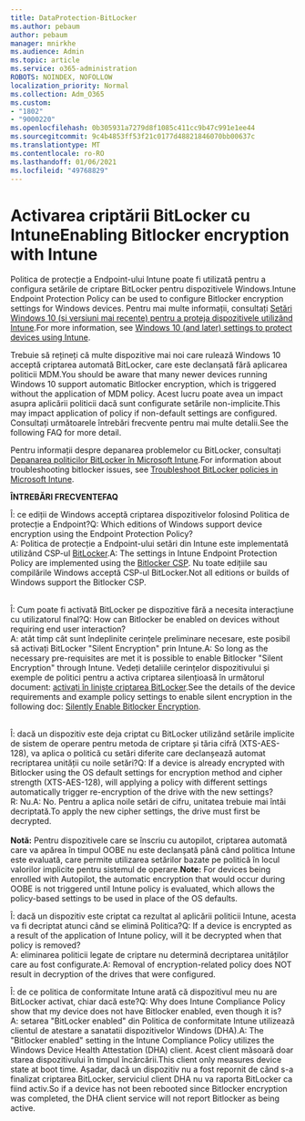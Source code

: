 ```yaml
---
title: DataProtection-BitLocker
ms.author: pebaum
author: pebaum
manager: mnirkhe
ms.audience: Admin
ms.topic: article
ms.service: o365-administration
ROBOTS: NOINDEX, NOFOLLOW
localization_priority: Normal
ms.collection: Adm_O365
ms.custom:
- "1802"
- "9000220"
ms.openlocfilehash: 0b305931a7279d8f1085c411cc9b47c991e1ee44
ms.sourcegitcommit: 9c4b4853ff53f21c0177d48821846070bb00637c
ms.translationtype: MT
ms.contentlocale: ro-RO
ms.lasthandoff: 01/06/2021
ms.locfileid: "49768829"
---
```

# <a name="enabling-bitlocker-encryption-with-intune"></a><span data-ttu-id="23c62-102">Activarea criptării BitLocker cu Intune</span><span class="sxs-lookup"><span data-stu-id="23c62-102">Enabling Bitlocker encryption with Intune</span></span>

 <span data-ttu-id="23c62-103">Politica de protecție a Endpoint-ului Intune poate fi utilizată pentru a configura setările de criptare BitLocker pentru dispozitivele Windows.</span><span class="sxs-lookup"><span data-stu-id="23c62-103">Intune Endpoint Protection Policy can be used to configure Bitlocker encryption settings for Windows devices.</span></span> <span data-ttu-id="23c62-104">Pentru mai multe informații, consultați [Setări Windows 10 (și versiuni mai recente) pentru a proteja dispozitivele utilizând Intune](https://docs.microsoft.com/intune/endpoint-protection-windows-10#windows-encryption).</span><span class="sxs-lookup"><span data-stu-id="23c62-104">For more information, see [Windows 10 (and later) settings to protect devices using Intune](https://docs.microsoft.com/intune/endpoint-protection-windows-10#windows-encryption).</span></span>
 
<span data-ttu-id="23c62-105">Trebuie să rețineți că multe dispozitive mai noi care rulează Windows 10 acceptă criptarea automată BitLocker, care este declanșată fără aplicarea politicii MDM.</span><span class="sxs-lookup"><span data-stu-id="23c62-105">You should be aware that many newer devices running Windows 10 support automatic Bitlocker encryption, which is triggered without the application of MDM policy.</span></span> <span data-ttu-id="23c62-106">Acest lucru poate avea un impact asupra aplicării politicii dacă sunt configurate setările non-implicite.</span><span class="sxs-lookup"><span data-stu-id="23c62-106">This may impact application of policy if non-default settings are configured.</span></span> <span data-ttu-id="23c62-107">Consultați următoarele întrebări frecvente pentru mai multe detalii.</span><span class="sxs-lookup"><span data-stu-id="23c62-107">See the following FAQ for more detail.</span></span>
 
<span data-ttu-id="23c62-108">Pentru informații despre depanarea problemelor cu BitLocker, consultați [Depanarea politicilor BitLocker în Microsoft Intune](https://docs.microsoft.com/intune/protect/troubleshoot-bitlocker-policies).</span><span class="sxs-lookup"><span data-stu-id="23c62-108">For information about troubleshooting bitlocker issues, see [Troubleshoot BitLocker policies in Microsoft Intune](https://docs.microsoft.com/intune/protect/troubleshoot-bitlocker-policies).</span></span>
 
 
<span data-ttu-id="23c62-109">**ÎNTREBĂRI FRECVENTE**</span><span class="sxs-lookup"><span data-stu-id="23c62-109">**FAQ**</span></span>

<span data-ttu-id="23c62-110">Î: ce ediții de Windows acceptă criptarea dispozitivelor folosind Politica de protecție a Endpoint?</span><span class="sxs-lookup"><span data-stu-id="23c62-110">Q: Which editions of Windows support device encryption using the Endpoint Protection Policy?</span></span><br>
<span data-ttu-id="23c62-111">A: Politica de protecție a Endpoint-ului setări din Intune este implementată utilizând CSP-ul [BitLocker](https://docs.microsoft.com/windows/client-management/mdm/bitlocker-csp).</span><span class="sxs-lookup"><span data-stu-id="23c62-111">A: The settings in Intune Endpoint Protection Policy are implemented using the [Bitlocker CSP](https://docs.microsoft.com/windows/client-management/mdm/bitlocker-csp).</span></span> <span data-ttu-id="23c62-112">Nu toate edițiile sau compilările Windows acceptă CSP-ul BitLocker.</span><span class="sxs-lookup"><span data-stu-id="23c62-112">Not all editions or builds of Windows support the Bitlocker CSP.</span></span> <br><br>

<span data-ttu-id="23c62-113">Î: Cum poate fi activată BitLocker pe dispozitive fără a necesita interacțiune cu utilizatorul final?</span><span class="sxs-lookup"><span data-stu-id="23c62-113">Q: How can Bitlocker be enabled on devices without requiring end user interaction?</span></span><br>
<span data-ttu-id="23c62-114">A: atât timp cât sunt îndeplinite cerințele preliminare necesare, este posibil să activați BitLocker "Silent Encryption" prin Intune.</span><span class="sxs-lookup"><span data-stu-id="23c62-114">A: So long as the necessary pre-requisites are met it is possible to enable Bitlocker "Silent Encryption" through Intune.</span></span> <span data-ttu-id="23c62-115">Vedeți detaliile cerințelor dispozitivului și exemple de politici pentru a activa criptarea silențioasă în următorul document: [activați în liniște criptarea BitLocker](https://docs.microsoft.com/mem/intune/protect/encrypt-devices#silently-enable-bitlocker-on-devices).</span><span class="sxs-lookup"><span data-stu-id="23c62-115">See the details of the device requirements and example policy settings to enable silent encryption in the following doc: [Silently Enable Bitlocker Encryption](https://docs.microsoft.com/mem/intune/protect/encrypt-devices#silently-enable-bitlocker-on-devices).</span></span> <br><br>

<span data-ttu-id="23c62-116">Î: dacă un dispozitiv este deja criptat cu BitLocker utilizând setările implicite de sistem de operare pentru metoda de criptare și tăria cifră (XTS-AES-128), va aplica o politică cu setări diferite care declanșează automat recriptarea unității cu noile setări?</span><span class="sxs-lookup"><span data-stu-id="23c62-116">Q: If a device is already encrypted with Bitlocker using the OS default settings for encryption method and cipher strength (XTS-AES-128), will applying a policy with different settings automatically trigger re-encryption of the drive with the new settings?</span></span><br>
<span data-ttu-id="23c62-117">R: Nu.</span><span class="sxs-lookup"><span data-stu-id="23c62-117">A: No.</span></span> <span data-ttu-id="23c62-118">Pentru a aplica noile setări de cifru, unitatea trebuie mai întâi decriptată.</span><span class="sxs-lookup"><span data-stu-id="23c62-118">To apply the new cipher settings, the drive must first be decrypted.</span></span><br><br>
<span data-ttu-id="23c62-119">**Notă:** Pentru dispozitivele care se înscriu cu autopilot, criptarea automată care va apărea în timpul OOBE nu este declanșată până când politica Intune este evaluată, care permite utilizarea setărilor bazate pe politică în locul valorilor implicite pentru sistemul de operare.</span><span class="sxs-lookup"><span data-stu-id="23c62-119">**Note:** For devices being enrolled with Autopilot, the automatic encryption that would occur during OOBE is not triggered until Intune policy is evaluated, which allows the policy-based settings to be used in place of the OS defaults.</span></span>
 
<span data-ttu-id="23c62-120">Î: dacă un dispozitiv este criptat ca rezultat al aplicării politicii Intune, acesta va fi decriptat atunci când se elimină Politica?</span><span class="sxs-lookup"><span data-stu-id="23c62-120">Q: If a device is encrypted as a result of the  application of Intune policy, will it be decrypted when that policy is removed?</span></span><br>
<span data-ttu-id="23c62-121">A: eliminarea politicii legate de criptare nu determină decriptarea unităților care au fost configurate.</span><span class="sxs-lookup"><span data-stu-id="23c62-121">A: Removal of encryption-related policy does NOT result in decryption of the drives that were configured.</span></span>
 
<span data-ttu-id="23c62-122">Î: de ce politica de conformitate Intune arată că dispozitivul meu nu are BitLocker activat, chiar dacă este?</span><span class="sxs-lookup"><span data-stu-id="23c62-122">Q: Why does Intune Compliance Policy show that my device does not have Bitlocker enabled, even though it is?</span></span><br>
<span data-ttu-id="23c62-123">A: setarea "BitLocker enabled" din Politica de conformitate Intune utilizeazã clientul de atestare a sanatatii dispozitivelor Windows (DHA).</span><span class="sxs-lookup"><span data-stu-id="23c62-123">A: The "Bitlocker enabled" setting in the Intune Compliance Policy utilizes the Windows Device Health Attestation  (DHA) client.</span></span> <span data-ttu-id="23c62-124">Acest client măsoară doar starea dispozitivului în timpul încărcării.</span><span class="sxs-lookup"><span data-stu-id="23c62-124">This client only measures device state at boot time.</span></span> <span data-ttu-id="23c62-125">Așadar, dacă un dispozitiv nu a fost repornit de când s-a finalizat criptarea BitLocker, serviciul client DHA nu va raporta BitLocker ca fiind activ.</span><span class="sxs-lookup"><span data-stu-id="23c62-125">So if a device has not been rebooted since Bitlocker encryption was completed, the DHA client service will not report Bitlocker as being active.</span></span>
 
 
